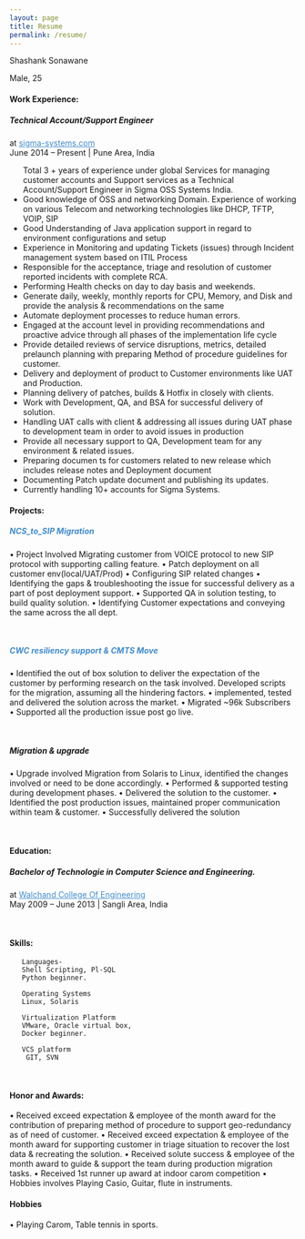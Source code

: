 ```yaml
---
layout: page
title: Resume
permalink: /resume/
---
```


Shashank Sonawane 
 
Male, 25 


#### Work Experience:

##### Technical Account/Support Engineer 
at <a style="color: #428bca" href="http://sigma-systems.com/">sigma-systems.com</a><br>
June 2014 – Present | Pune Area, India
<ul>
Total 3 + years of experience under global Services for managing customer accounts and Support services as a Technical Account/Support Engineer in Sigma OSS Systems India.
 
<li>Good knowledge of OSS and networking Domain. Experience of working on various Telecom and networking technologies like DHCP, TFTP, VOIP, SIP</li>
<li>Good Understanding of Java application support in regard to environment configurations and setup</li> 
<li>Experience in Monitoring and updating Tickets (issues) through Incident management system based on ITIL Process</li>
<li>Responsible for the acceptance, triage and resolution of customer reported incidents with complete RCA. </li> 
<li>Performing Health checks on day to day basis and weekends.</li>
<li>Generate daily, weekly, monthly reports for CPU, Memory, and Disk and provide the analysis & recommendations on the same</li>
<li>Automate deployment processes to reduce human errors. </li>
<li>Engaged at the account level in providing recommendations and proactive advice through all phases of the implementation life cycle</li>
<li>Provide detailed reviews of service disruptions, metrics, detailed prelaunch planning with preparing Method of procedure guidelines for customer.</li>
<li>Delivery and deployment of product to Customer environments like UAT and Production. </li>
<li>Planning delivery of patches, builds & Hotfix in closely with clients.</li>
<li>Work with Development, QA, and BSA for successful delivery of solution.</li>
<li>Handling UAT calls with client & addressing all issues during UAT phase to development team in order to avoid issues in production</li>
<li>Provide all necessary support to QA, Development team for any environment & related issues.</li> 
<li>Preparing documen	ts for customers related to new release which includes release notes and Deployment document</li>
<li>Documenting Patch update document and publishing its updates.</li>
<li>Currently handling 10+ accounts for Sigma Systems.</li>
</ul>


#### Projects:
<h5><a style="color: #428bca">NCS_to_SIP Migration</a></h5>

•   Project Involved Migrating customer from VOICE protocol to new SIP protocol with supporting calling feature.
•   Patch deployment on all customer env(local/UAT/Prod)
•	Configuring SIP related changes
•	Identifying the gaps & troubleshooting the issue for successful delivery as a part of post deployment support.
•	Supported QA in solution testing, to build quality solution.
•	Identifying Customer expectations and conveying the same across the all dept.


<br>

<h5><b><a style="color: #428bca">CWC resiliency support & CMTS Move</a></b></h5>

• Identified the out of box solution to deliver the expectation of the customer by performing research on the task involved. Developed scripts for the migration, assuming all the hindering factors.
• implemented, tested and delivered the solution across the market. 
• Migrated ~96k Subscribers  
• Supported all the production issue post go live.

<br>

<h5><b>Migration & upgrade  </b></h5>

• Upgrade involved Migration from Solaris to Linux, identified the changes involved or need to be done accordingly. 
• Performed & supported testing during development phases. • Delivered the solution to the customer.
• Identified the post production issues, maintained proper communication within team & customer. 
• Successfully delivered the solution

<br>

#### Education:

##### Bachelor of Technologie in Computer Science and Engineering.
at <a style="color: #428bca" href="">Walchand College Of Engineering</a><br>
May 2009 – June 2013 | Sangli Area, India

<br>

#### Skills:

       Languages-  
       Shell Scripting, Pl-SQL 
       Python beginner. 
 
       Operating Systems    
       Linux, Solaris 
 
       Virtualization Platform 
       VMware, Oracle virtual box, 
       Docker beginner. 
 
       VCS platform  
        GIT, SVN 
<br>

#### Honor and Awards:
• Received exceed expectation & employee of the month award for the contribution of preparing method of procedure to support geo-redundancy as of need of customer.
• Received exceed expectation & employee of the month award for supporting customer in triage situation to recover the lost data & recreating the solution. 
• Received solute success & employee of the month award to guide & support the team during production migration tasks. 
• Received 1st runner up award at indoor carom competition  • Hobbies involves Playing Casio, Guitar, flute in instruments. 

#### Hobbies
• Playing Carom, Table tennis in sports. 
